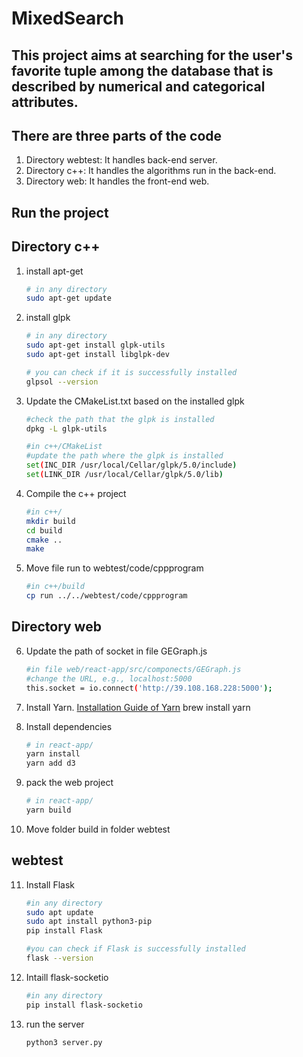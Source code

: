 # MixedSearch

## This project aims at searching for the user's favorite tuple among the database that is described by numerical and categorical attributes. 


## There are three parts of the code
1. Directory webtest: It handles back-end server. 
2. Directory c++: It handles the algorithms run in the back-end.
3. Directory web: It handles the front-end web.


## Run the project
## Directory c++
1. install apt-get

    ```sh
    # in any directory
    sudo apt-get update
    ```

2. install glpk
    
    ```sh
    # in any directory
    sudo apt-get install glpk-utils
    sudo apt-get install libglpk-dev

    # you can check if it is successfully installed 
    glpsol --version
    ````

3. Update the CMakeList.txt based on the installed glpk

    ```sh
    #check the path that the glpk is installed
    dpkg -L glpk-utils

    #in c++/CMakeList
    #update the path where the glpk is installed 
    set(INC_DIR /usr/local/Cellar/glpk/5.0/include)
    set(LINK_DIR /usr/local/Cellar/glpk/5.0/lib)
    ```

4. Compile the c++ project

    ```sh
    #in c++/
    mkdir build
    cd build
    cmake ..
    make
    ```

5. Move file run to webtest/code/cppprogram

    ```sh
    #in c++/build
    cp run ../../webtest/code/cppprogram
    ```

## Directory web
6. Update the path of socket in file GEGraph.js

    ```sh
    #in file web/react-app/src/componects/GEGraph.js
    #change the URL, e.g., localhost:5000
    this.socket = io.connect('http://39.108.168.228:5000');
    ```

7. Install Yarn.
   [Installation Guide of Yarn](https://yarnpkg.com/lang/en/docs/install/)
   brew install yarn

8. Install dependencies

   ```sh
   # in react-app/
   yarn install
   yarn add d3
   ```
9. pack the web project

   ```sh
   # in react-app/
   yarn build
   ```

10. Move folder build in folder webtest


## webtest
11. Install Flask

    ```sh
    #in any directory
    sudo apt update
    sudo apt install python3-pip
    pip install Flask

    #you can check if Flask is successfully installed
    flask --version
    ```

12. Intaill flask-socketio
    
    ```sh
    #in any directory
    pip install flask-socketio
    ```

13. run the server

    ```sh
    python3 server.py
    ```
